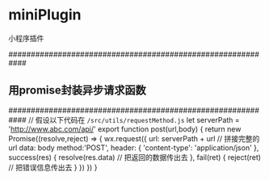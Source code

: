 # miniPlugin
小程序插件

############################################################
## 用promise封装异步请求函数 
############################################################
// 假设以下代码在 `/src/utils/requestMethod.js`
let serverPath = 'http://www.abc.com/api/'
export function post(url,body) {
    return new Promise((resolve,reject) => {
        wx.request({
              url: serverPath + url    // 拼接完整的url
              data: body
              method:'POST',
              header: {
                  'content-type': 'application/json'
              },
              success(res) {
                resolve(res.data)  // 把返回的数据传出去
              },
              fail(ret) {
                reject(ret)   // 把错误信息传出去
              }
            })
    })
}
